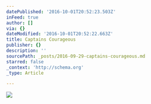 ```yaml
---
datePublished: '2016-10-01T20:52:23.503Z'
inFeed: true
author: []
via: {}
dateModified: '2016-10-01T20:52:22.663Z'
title: Captains Courageous
publisher: {}
description: ''
sourcePath: _posts/2016-09-29-captains-courageous.md
starred: false
_context: 'http://schema.org'
_type: Article

---
```

![](https://the-grid-user-content.s3-us-west-2.amazonaws.com/761802b7-bdcf-4a25-af54-edfac292d0a8.jpg)